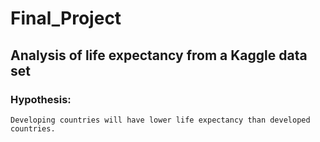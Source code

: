 # Final_Project

## Analysis of life expectancy from a Kaggle data set
	
### Hypothesis: 
	Developing countries will have lower life expectancy than developed countries. 

